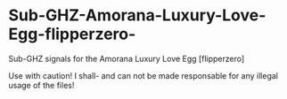 # Sub-GHZ-Amorana-Luxury-Love-Egg-flipperzero-
Sub-GHZ signals for the Amorana Luxury Love Egg [flipperzero]

Use with caution! I shall- and can not be made responsable for any illegal usage of the files!
